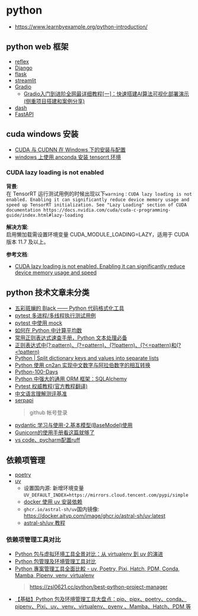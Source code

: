 # python

- https://www.learnbyexample.org/python-introduction/

## python web 框架

- [reflex](https://reflex.dev/)
- [Django](https://docs.djangoproject.com/zh-hans/5.2/)
- [flask](https://flask.org.cn/en/stable/)
- [streamlit](https://streamlit.io/)
- [Gradio](https://gradio.org.cn/guides/quickstart)
  - [Gradio入门到进阶全网最详细教程[一]：快速搭建AI算法可视化部署演示(侧重项目搭建和案例分享)](https://zhuanlan.zhihu.com/p/624712372)
- [dash](https://plotly.com/dash/)
- [FastAPI](https://fastapi.org.cn/tutorial/first-steps/)

## cuda windows 安装

- [CUDA 与 CUDNN 在 Windows 下的安装与配置](https://blog.csdn.net/YYDS_WV/article/details/137825313)
- [windows 上使用 anconda 安装 tensorrt 环境](https://zhuanlan.zhihu.com/p/680098295)

### CUDA lazy loading is not enabled

**背景**:  
在 TensorRT 运行测试用例的时候出现以下`warning：CUDA lazy loading is not enabled. Enabling it can significantly reduce device memory usage and speed up TensorRT initialization. See "Lazy Loading" section of CUDA documentation https://docs.nvidia.com/cuda/cuda-c-programming-guide/index.html#lazy-loading`

**解决方案**:  
启用懒加载需设置环境变量 CUDA_MODULE_LOADING=LAZY，适用于 CUDA 版本 11.7 及以上。

**参考文档**:

- [CUDA lazy loading is not enabled. Enabling it can significantly reduce device memory usage and speed](https://blog.csdn.net/s1_0_2_4/article/details/135026761)

## python 技术文章未分类

- [五彩斑斓的 Black —— Python 代码格式化工具](https://muzing.top/posts/a29e4743/)
- [pytest 多进程/多线程执行测试用例](https://www.cnblogs.com/micheryu/p/16441492.html)
- [pytest 中使用 mock](https://note.qidong.name/2018/02/pytest-mock/)
- [如何在 Python 中计算平均数](https://juejin.cn/post/7114916117956526088)
- [常用正则表达式速查手册，Python 文本处理必备](https://juejin.cn/post/7033584212821147679)
- [正则表达式中(?\:pattern)、(?=pattern)、(?!pattern)、(?<=pattern)和(?\<!pattern) ](https://www.cnblogs.com/dogecheng/p/11466687.html)
- [Python | Split dictionary keys and values into separate lists](https://www.geeksforgeeks.org/python-split-dictionary-keys-and-values-into-separate-lists/?ref=ml_lbp)
- [Python 使用 cn2an 实现中文数字与阿拉伯数字的相互转换](https://www.jb51.net/article/206606.htm)
- [Python-100-Days](https://github.com/jackfrued/Python-100-Days/blob/master/Day91-100/96.%E8%BD%AF%E4%BB%B6%E6%B5%8B%E8%AF%95%E5%92%8C%E8%87%AA%E5%8A%A8%E5%8C%96%E6%B5%8B%E8%AF%95.md)
- [Python 中强大的通用 ORM 框架：SQLAlchemy](https://zhuanlan.zhihu.com/p/444930067)
- [Pytest 权威教程(官方教程翻译)](https://www.cnblogs.com/superhin/p/11677240.html)
- [中文语言理解测评基准](https://github.com/CLUEbenchmark/CLUE)
- [serpapi](https://serpapi.com/manage-api-key)
  > github 帐号登录
- [pydantic 学习与使用-2.基本模型(BaseModel)使用](https://www.cnblogs.com/yoyoketang/p/15908037.html)
- [Gunicorn的使用手册看这篇就够了](https://cloud.tencent.com/developer/article/1902723)
- [vs code、pycharm配置ruff](https://blog.csdn.net/randy521520/article/details/146119542)

## 依赖项管理

- [poetry](https://python-poetry.cn/docs/)
- [uv](https://uv.doczh.com/)
  - 设置国内源: 新增环境变量`UV_DEFAULT_INDEX=https://mirrors.cloud.tencent.com/pypi/simple`
  - [docker 使用 uv 安装依赖](https://blog.csdn.net/QAZJOU/article/details/146515583)
  - `ghcr.io/astral-sh/uv`国内镜像: <https://docker.aityp.com/image/ghcr.io/astral-sh/uv:latest>
  - [astral-sh/uv 教程](https://opendeep.wiki/astral-sh/uv/faq)

### 依赖项管理工具对比
- [Python 包与虚拟环境工具全景对比：从 virtualenv 到 uv 的演进](https://jishuzhan.net/article/1954852619268173826)
- [Python 包管理及环境管理工具对比](https://www.cnblogs.com/dokibook/p/19049003)
- [Python 專案管理工具全面比較 - uv, Poetry, Pixi, Hatch, PDM, Conda, Mamba, Pipenv, venv, virtualenv](https://dev.to/zhenshuo2021/best-python-project-manager-288p)
  > https://zsl0621.cc/python/best-python-project-manager
- [【基础】Python 包及环境管理工具大盘点：pip、pipx、poetry、conda、pipenv、Pixi、uv、venv、virtualenv、pyenv 、Mamba、Hatch、PDM 等](https://blog.csdn.net/2501_90561511/article/details/147732638)